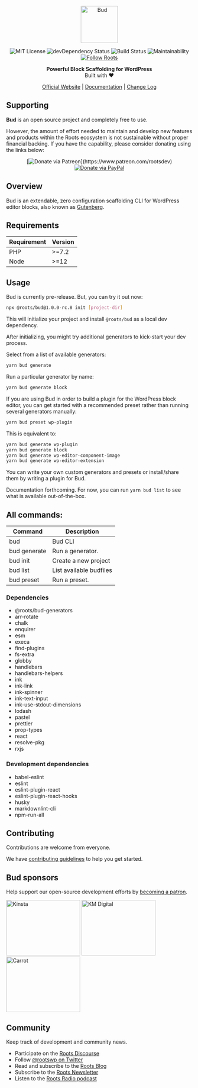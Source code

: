 <p align="center">
  <img alt="Bud" src="https://cdn.roots.io/app/uploads/logo-bud.svg" height="100">
</p>

<p align="center">
  <img alt="MIT License" src="https://img.shields.io/github/license/roots/bud?color=%23525ddc&style=flat-square">
  <img alt="devDependency Status" src="https://img.shields.io/david/dev/roots/bud.svg?style=flat-square">
  <img alt="Build Status" src="https://img.shields.io/circleci/project/github/roots/bud/master.svg?style=flat-square">
  <img alt="Maintainability" src="https://api.codeclimate.com/v1/badges/a7209502e433ea3571b1/maintainability">
  <a href="https://twitter.com/rootswp">
    <img alt="Follow Roots" src="https://img.shields.io/twitter/follow/rootswp.svg?style=flat-square&color=1da1f2" />
  </a>
</p>

<p align="center">
  <strong>Powerful Block Scaffolding for WordPress</strong>
  <br />
  Built with ❤️
</p>

<p align="center">
  <a href="https://roots.io">Official Website</a> | <a href="https://roots.io/docs/bud/master/usage">Documentation</a> | <a href="https://roots.io/docs/bud/master/changes">Change Log</a>
</p>

## Supporting

**Bud** is an open source project and completely free to use.

However, the amount of effort needed to maintain and develop new features and products within the Roots ecosystem is not sustainable without proper financial backing. If you have the capability, please consider donating using the links below:

<div align="center">

[![Donate via Patreon](https://img.shields.io/badge/donate-patreon-orange.svg?style=flat-square&logo=patreon")](https://www.patreon.com/rootsdev) [![Donate via PayPal](https://img.shields.io/badge/donate-paypal-blue.svg?style=flat-square&logo=paypal)](https://www.paypal.me/rootsdev)

</div>

## Overview

Bud is an extendable, zero configuration scaffolding CLI for WordPress editor blocks, also known as [Gutenberg](https://wordpress.org/gutenberg/).

## Requirements

| Requirement | Version |
| ----------- | ------- |
| PHP         | >=7.2   |
| Node        | >=12    |

## Usage

Bud is currently pre-release. But, you can try it out now:

```sh
npx @roots/bud@1.0.0-rc.8 init [project-dir]
```

This will initialize your project and install `@roots/bud` as a local dev dependency.

After initializing, you might try additional generators to kick-start your dev process.

Select from a list of available generators:

```sh
yarn bud generate
```

Run a particular generator by name:

```sh
yarn bud generate block
```

If you are using Bud in order to build a plugin for the WordPress block editor, you can get started with a recommended preset rather than running several generators manually:

```sh
yarn bud preset wp-plugin
```

This is equivalent to:

```sh
yarn bud generate wp-plugin
yarn bud generate block
yarn bud generate wp-editor-component-image
yarn bud generate wp-editor-extension
```

You can write your own custom generators and presets or install/share them by writing a plugin for Bud.

Documentation forthcoming. For now, you can run `yarn bud list` to see what is available out-of-the-box.

## All commands:

| Command      | Description             |
| ------------ | ----------------------- |
| bud          | Bud CLI                 |
| bud generate | Run a generator.        |
| bud init     | Create a new project    |
| bud list     | List available budfiles |
| bud preset   | Run a preset.           |

### Dependencies

- @roots/bud-generators
- arr-rotate
- chalk
- enquirer
- esm
- execa
- find-plugins
- fs-extra
- globby
- handlebars
- handlebars-helpers
- ink
- ink-link
- ink-spinner
- ink-text-input
- ink-use-stdout-dimensions
- lodash
- pastel
- prettier
- prop-types
- react
- resolve-pkg
- rxjs

### Development dependencies

- babel-eslint
- eslint
- eslint-plugin-react
- eslint-plugin-react-hooks
- husky
- markdownlint-cli
- npm-run-all

## Contributing

Contributions are welcome from everyone.

We have [contributing guidelines](https://github.com/roots/guidelines/blob/master/CONTRIBUTING.md) to help you get started.

## Bud sponsors

Help support our open-source development efforts by [becoming a patron](https://www.patreon.com/rootsdev).

<a href="https://kinsta.com/?kaid=OFDHAJIXUDIV"><img src="https://cdn.roots.io/app/uploads/kinsta.svg" alt="Kinsta" width="200" height="150"></a>
<a href="https://k-m.com/"><img src="https://cdn.roots.io/app/uploads/km-digital.svg" alt="KM Digital" width="200" height="150"></a>
<a href="https://carrot.com/"><img src="https://cdn.roots.io/app/uploads/carrot.svg" alt="Carrot" width="200" height="150"></a>

## Community

Keep track of development and community news.

- Participate on the [Roots Discourse](https://discourse.roots.io/)
- Follow [@rootswp on Twitter](https://twitter.com/rootswp)
- Read and subscribe to the [Roots Blog](https://roots.io/blog/)
- Subscribe to the [Roots Newsletter](https://roots.io/subscribe/)
- Listen to the [Roots Radio podcast](https://roots.io/podcast/)
